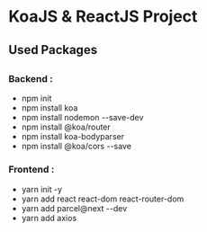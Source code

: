 # KoaJS & ReactJS Project

<h2>Used Packages<h2>
  <h3>Backend :</h3>
  
  - npm init
  - npm install koa
  - npm install nodemon --save-dev
  - npm install @koa/router
  - npm install koa-bodyparser
  - npm install @koa/cors --save

<h3>Frontend :</h3>
  
  - yarn init -y
  - yarn add react react-dom react-router-dom
  - yarn add parcel@next --dev
  - yarn add axios
